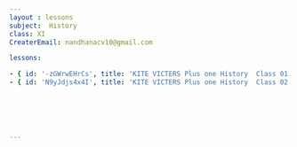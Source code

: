 ```yaml
--- 
layout : lessons 
subject:  History
class: XI
CreaterEmail: nandhanacv10@gmail.com

lessons: 

- { id: '-zGWrwEHrCs', title: 'KITE VICTERS Plus one History  Class 01 (First Bell-ഫസ്റ്റ് ബെല്‍)' }
- { id: 'N9yJdjs4x4I', title: 'KITE VICTERS Plus one History  Class 02 (First Bell-ഫസ്റ്റ് ബെല്‍)' }






---
```

